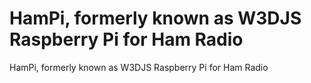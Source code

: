 # HamPi, formerly known as W3DJS Raspberry Pi for Ham Radio
HamPi, formerly known as W3DJS Raspberry Pi for Ham Radio
